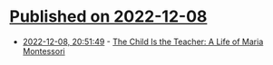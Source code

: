 # [Published on 2022-12-08](index.md)

* [2022-12-08, 20:51:49](https://news.ycombinator.com/item?id=33913201) - [The Child Is the Teacher: A Life of Maria Montessori](https://www.lrb.co.uk/the-paper/v44/n24/bee-wilson/like-a-bar-of-soap)
